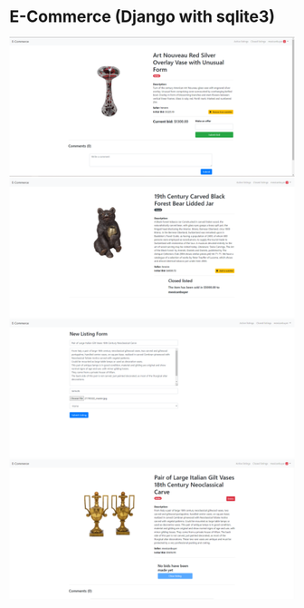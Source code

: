 # E-Commerce (Django with sqlite3)

![](docs/img_002.PNG)
![](docs/img_003.PNG)
![](docs/img_004.PNG)
![](docs/img_005.PNG)
